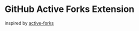 # GitHub Active Forks Extension

inspired by [active-forks](https://github.com/techgaun/active-forks)

